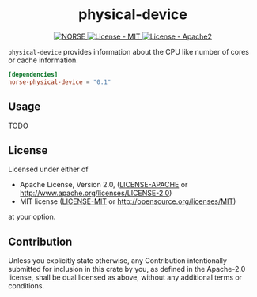 
<h1 align="center">physical-device</h1>
<p align="center">
    <a href="https://github.com/norse-rs">
       <img src="https://img.shields.io/badge/project-norse-9cf.svg?style=flat-square" alt="NORSE">
    </a>
    <a href="LICENSE-MIT">
      <img src="https://img.shields.io/badge/license-MIT-green.svg?style=flat-square" alt="License - MIT">
    </a>
    <a href="LICENSE-APACHE">
      <img src="https://img.shields.io/badge/license-APACHE2-green.svg?style=flat-square" alt="License - Apache2">
  </a>
</p>

`physical-device` provides information about the CPU like number of cores or cache information.

```toml
[dependencies]
norse-physical-device = "0.1"
```

## Usage

TODO

## License

Licensed under either of

* Apache License, Version 2.0, ([LICENSE-APACHE](LICENSE-APACHE) or http://www.apache.org/licenses/LICENSE-2.0)
* MIT license ([LICENSE-MIT](LICENSE-MIT) or http://opensource.org/licenses/MIT)

at your option.

## Contribution

Unless you explicitly state otherwise, any Contribution intentionally submitted for inclusion in this crate by you, as defined in the Apache-2.0 license, shall be dual licensed as above, without any additional terms or conditions.

